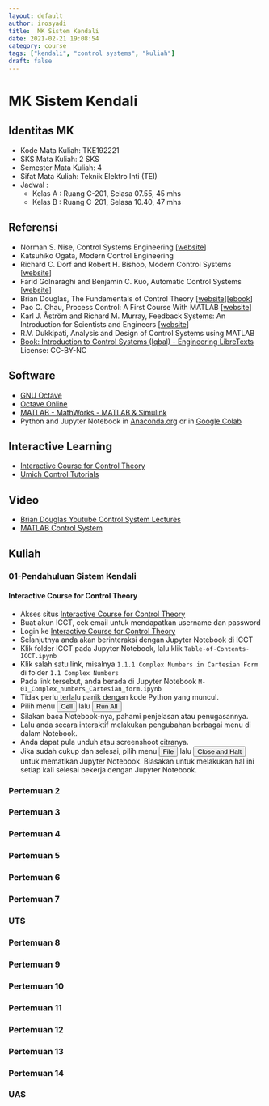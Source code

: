 ```yaml
---
layout: default
author: irosyadi
title:  MK Sistem Kendali
date: 2021-02-21 19:08:54
category: course
tags: ["kendali", "control systems", "kuliah"]
draft: false
---
```


# MK Sistem Kendali

## Identitas MK
- Kode Mata Kuliah: TKE192221
- SKS Mata Kuliah: 2 SKS
- Semester Mata Kuliah: 4
- Sifat Mata Kuliah: Teknik Elektro Inti (TEI)
- Jadwal :
    - Kelas A : Ruang C-201, Selasa 07.55, 45 mhs
    - Kelas B : Ruang C-201, Selasa 10.40, 47 mhs

## Referensi
- Norman S. Nise, Control Systems Engineering \[[website](http://bcs.wiley.com/he-bcs/Books?action=index&bcsId=11568&itemId=1119474221)\]
- Katsuhiko Ogata, Modern Control Engineering
- Richard C. Dorf and Robert H. Bishop, Modern Control Systems \[[website](https://www.pearson.com/us/higher-education/program/Dorf-Modern-Control-Systems-13th-Edition/PGM328731.html?tab=resources)\]
- Farid Golnaraghi and Benjamin C. Kuo, Automatic Control Systems \[[website](https://www.accessengineeringlibrary.com/content/book/9781259643835)\]
- Brian Douglas, The Fundamentals of Control Theory \[[website](https://www.patreon.com/briandouglas)\]\[[ebook](https://bit.ly/2XLlAKl)\]
- Pao C. Chau, Process Control: A First Course With MATLAB \[[website](https://www.cambridge.org/id/academic/subjects/engineering/chemical-engineering/process-control-first-course-matlab?format=PB)\]
- Karl J. Åström and Richard M. Murray, Feedback Systems: An Introduction for Scientists and Engineers \[[website](http://www.cds.caltech.edu/~murray/amwiki/index.php?title=Main_Page)\]
- R.V. Dukkipati, Analysis and Design of Control Systems using MATLAB
- [Book: Introduction to Control Systems (Iqbal) - Engineering LibreTexts](https://eng.libretexts.org/Bookshelves/Industrial_and_Systems_Engineering/Book%3A_Introduction_to_Control_Systems_(Iqbal)) License: CC-BY-NC


## Software
- [GNU Octave](https://www.gnu.org/software/octave/index)
- [Octave Online](https://octave-online.net/)
- [MATLAB - MathWorks - MATLAB & Simulink](https://www.mathworks.com/products/matlab.html)
- Python and Jupyter Notebook in [Anaconda.org](https://anaconda.org/) or in [Google Colab](https://colab.research.google.com/)

## Interactive Learning
- [Interactive Course for Control Theory](https://icct.riteh.hr/hub/login)
- [Umich Control Tutorials](http://ctms.engin.umich.edu/CTMS/index.php?aux=Home)

## Video
- [Brian Douglas Youtube Control System Lectures](https://www.youtube.com/user/ControlLectures/playlists)
- [MATLAB Control System](https://www.youtube.com/playlist?list=PLn8PRpmsu08q8CE0pbZ-cSrMm_WYJfVGd)

## Kuliah
### 01-Pendahuluan Sistem Kendali
#### Interactive Course for Control Theory
- Akses situs [Interactive Course for Control Theory](https://icct.riteh.hr/hub/login)
- Buat akun ICCT, cek email untuk mendapatkan username dan password
- Login ke [Interactive Course for Control Theory](https://icct.riteh.hr/hub/login)
- Selanjutnya anda akan berinteraksi dengan Jupyter Notebook di ICCT
- Klik folder ICCT pada Jupyter Notebook, lalu klik `Table-of-Contents-ICCT.ipynb`
- Klik salah satu link, misalnya  `1.1.1 Complex Numbers in Cartesian Form` di  folder `1.1 Complex Numbers`
- Pada link tersebut, anda berada di Jupyter Notebook `M-01_Complex_numbers_Cartesian_form.ipynb`
- Tidak perlu terlalu panik dengan kode Python yang muncul.
- Pilih menu <button>Cell</button> lalu <button>Run All</button>
- Silakan baca Notebook-nya, pahami penjelasan atau penugasannya.
- Lalu anda secara interaktif melakukan pengubahan berbagai menu di dalam Notebook.
- Anda dapat pula unduh atau screenshoot citranya.
- Jika sudah cukup dan selesai, pilih menu <button>File</button> lalu <button>Close and Halt</button> untuk mematikan Jupyter Notebook. Biasakan untuk melakukan hal ini setiap kali selesai bekerja dengan Jupyter Notebook.

### Pertemuan 2
### Pertemuan 3
### Pertemuan 4
### Pertemuan 5
### Pertemuan 6
### Pertemuan 7
### UTS
### Pertemuan 8
### Pertemuan 9
### Pertemuan 10
### Pertemuan 11
### Pertemuan 12
### Pertemuan 13
### Pertemuan 14
### UAS

